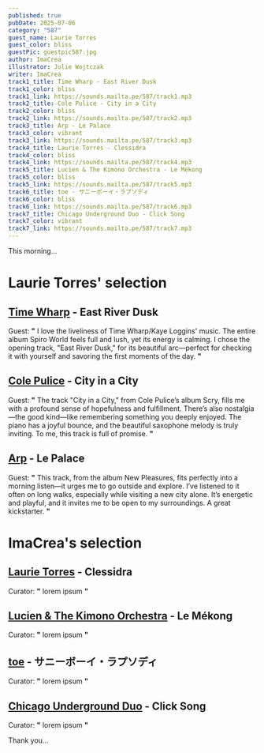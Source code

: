 ```yaml
---
published: true
pubDate: 2025-07-06
category: "587"
guest_name: Laurie Torres
guest_color: bliss
guestPic: guestpic587.jpg
author: ImaCrea
illustrator: Julie Wojtczak
writer: ImaCrea
track1_title: Time Wharp - East River Dusk
track1_color: bliss
track1_link: https://sounds.mailta.pe/587/track1.mp3
track2_title: Cole Pulice - City in a City
track2_color: bliss
track2_link: https://sounds.mailta.pe/587/track2.mp3
track3_title: Arp - Le Palace
track3_color: vibrant
track3_link: https://sounds.mailta.pe/587/track3.mp3
track4_title: Laurie Torres - Clessidra
track4_color: bliss
track4_link: https://sounds.mailta.pe/587/track4.mp3
track5_title: Lucien & The Kimono Orchestra - Le Mékong
track5_color: bliss
track5_link: https://sounds.mailta.pe/587/track5.mp3
track6_title: toe - サニーボーイ・ラプソディ
track6_color: bliss
track6_link: https://sounds.mailta.pe/587/track6.mp3
track7_title: Chicago Underground Duo - Click Song
track7_color: vibrant
track7_link: https://sounds.mailta.pe/587/track7.mp3
---
```

This morning... 

# Laurie Torres' selection

## [Time Wharp](https://timewharp.bandcamp.com) - East River Dusk

 Guest: **"** I love the liveliness of Time Wharp/Kaye Loggins' music. The entire album Spiro World feels full and lush, yet its energy is calming. I chose the opening track, "East River Dusk," for its beautiful arc—perfect for checking it with yourself and savoring the first moments of the day. **"** 

## [Cole Pulice](https://colepulice.bandcamp.com) - City in a City

 Guest: **"** The track "City in a City," from Cole Pulice’s album Scry, fills me with a profound sense of hopefulness and fulfillment. There’s also nostalgia—the good kind—like remembering something you deeply enjoyed. The piano has a joyful bounce, and the beautiful saxophone melody is truly inviting. To me, this track is full of promise. **"** 

## [Arp](https://arpetc.bandcamp.com/track/le-palace) - Le Palace

 Guest: **"** This track, from the album New Pleasures, fits perfectly into a morning listen—it urges me to go outside and explore. I’ve listened to it often on long walks, especially while visiting a new city alone. It’s energetic and playful, and it invites me to be open to my surroundings. A great kickstarter. **"** 

# ImaCrea's selection

## [Laurie Torres](https://laurietorres.bandcamp.com/album/apr-s-coup) - Clessidra

 Curator: **"** lorem ipsum **"** 

## [Lucien & The Kimono Orchestra](https://lucienthekimonoorchestra.bandcamp.com/album/hayaos-garden) - Le Mékong

 Curator: **"** lorem ipsum **"** 

## [toe](https://toe-music.bandcamp.com/album/now-i-see-the-light) - サニーボーイ・ラプソディ

 Curator: **"** lorem ipsum **"** 

## [Chicago Underground Duo](https://intlanthem.bandcamp.com/album/hyperglyph) - Click Song

 Curator: **"** lorem ipsum **"** 

 Thank you...
